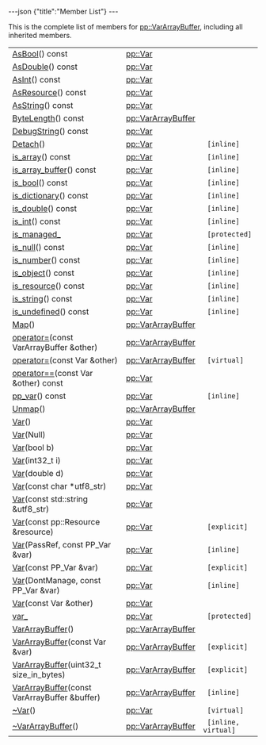 ---json {"title":"Member List"} ---

This is the complete list of members for <a href="/docs/native-client/pepper_beta/cpp/classpp_1_1_var_array_buffer/" class="el">pp::VarArrayBuffer</a>, including all inherited members.

<table><tbody><tr class="odd"><td><a href="/docs/native-client/pepper_beta/cpp/classpp_1_1_var#a07e7a4ea38b990e6c230109823347e70" class="el">AsBool</a>() const</td><td><a href="/docs/native-client/pepper_beta/cpp/classpp_1_1_var/" class="el">pp::Var</a></td><td></td></tr><tr class="even"><td><a href="/docs/native-client/pepper_beta/cpp/classpp_1_1_var#a8a798b08e197948c161737fc7b745af6" class="el">AsDouble</a>() const</td><td><a href="/docs/native-client/pepper_beta/cpp/classpp_1_1_var/" class="el">pp::Var</a></td><td></td></tr><tr class="odd"><td><a href="/docs/native-client/pepper_beta/cpp/classpp_1_1_var#ad31cdb379b6ceaae967125e358c81d16" class="el">AsInt</a>() const</td><td><a href="/docs/native-client/pepper_beta/cpp/classpp_1_1_var/" class="el">pp::Var</a></td><td></td></tr><tr class="even"><td><a href="/docs/native-client/pepper_beta/cpp/classpp_1_1_var#a0346197dfa6ba350c6d9e3c85cc0ce80" class="el">AsResource</a>() const</td><td><a href="/docs/native-client/pepper_beta/cpp/classpp_1_1_var/" class="el">pp::Var</a></td><td></td></tr><tr class="odd"><td><a href="/docs/native-client/pepper_beta/cpp/classpp_1_1_var#a22a1e3b2a0783b949bedcdae49c07c97" class="el">AsString</a>() const</td><td><a href="/docs/native-client/pepper_beta/cpp/classpp_1_1_var/" class="el">pp::Var</a></td><td></td></tr><tr class="even"><td><a href="/docs/native-client/pepper_beta/cpp/classpp_1_1_var_array_buffer#aee1fdb39f8a1ebcd8a78fb5e996e0af2" class="el">ByteLength</a>() const</td><td><a href="/docs/native-client/pepper_beta/cpp/classpp_1_1_var_array_buffer/" class="el">pp::VarArrayBuffer</a></td><td></td></tr><tr class="odd"><td><a href="/docs/native-client/pepper_beta/cpp/classpp_1_1_var#a835b1e5a601d6e5ceb9a7d1b5fb7a66f" class="el">DebugString</a>() const</td><td><a href="/docs/native-client/pepper_beta/cpp/classpp_1_1_var/" class="el">pp::Var</a></td><td></td></tr><tr class="even"><td><a href="/docs/native-client/pepper_beta/cpp/classpp_1_1_var#a84a725a42640a63747f7f6bc252b65d4" class="el">Detach</a>()</td><td><a href="/docs/native-client/pepper_beta/cpp/classpp_1_1_var/" class="el">pp::Var</a></td><td><code> [inline]</code></td></tr><tr class="odd"><td><a href="/docs/native-client/pepper_beta/cpp/classpp_1_1_var#a7a28894a77f9d69d1a4b0272bf80d657" class="el">is_array</a>() const</td><td><a href="/docs/native-client/pepper_beta/cpp/classpp_1_1_var/" class="el">pp::Var</a></td><td><code> [inline]</code></td></tr><tr class="even"><td><a href="/docs/native-client/pepper_beta/cpp/classpp_1_1_var#ac0fd1d153203f8fe6c23b88618a5ef65" class="el">is_array_buffer</a>() const</td><td><a href="/docs/native-client/pepper_beta/cpp/classpp_1_1_var/" class="el">pp::Var</a></td><td><code> [inline]</code></td></tr><tr class="odd"><td><a href="/docs/native-client/pepper_beta/cpp/classpp_1_1_var#a83773e6f9e2ac3723e33b6a1586d5c1e" class="el">is_bool</a>() const</td><td><a href="/docs/native-client/pepper_beta/cpp/classpp_1_1_var/" class="el">pp::Var</a></td><td><code> [inline]</code></td></tr><tr class="even"><td><a href="/docs/native-client/pepper_beta/cpp/classpp_1_1_var#ae061050e5deaac345eb089b9cd8796ea" class="el">is_dictionary</a>() const</td><td><a href="/docs/native-client/pepper_beta/cpp/classpp_1_1_var/" class="el">pp::Var</a></td><td><code> [inline]</code></td></tr><tr class="odd"><td><a href="/docs/native-client/pepper_beta/cpp/classpp_1_1_var#a4a9e093ddf1475542bf0b3231e03d631" class="el">is_double</a>() const</td><td><a href="/docs/native-client/pepper_beta/cpp/classpp_1_1_var/" class="el">pp::Var</a></td><td><code> [inline]</code></td></tr><tr class="even"><td><a href="/docs/native-client/pepper_beta/cpp/classpp_1_1_var#ae7dd6f7e851c81ee259095f3e826f3fd" class="el">is_int</a>() const</td><td><a href="/docs/native-client/pepper_beta/cpp/classpp_1_1_var/" class="el">pp::Var</a></td><td><code> [inline]</code></td></tr><tr class="odd"><td><a href="/docs/native-client/pepper_beta/cpp/classpp_1_1_var#a94bec264c03634f7ba66fb46ed4fda0b" class="el">is_managed_</a></td><td><a href="/docs/native-client/pepper_beta/cpp/classpp_1_1_var/" class="el">pp::Var</a></td><td><code> [protected]</code></td></tr><tr class="even"><td><a href="/docs/native-client/pepper_beta/cpp/classpp_1_1_var#aa4a9d8309d3390aa56a4f2966daf6533" class="el">is_null</a>() const</td><td><a href="/docs/native-client/pepper_beta/cpp/classpp_1_1_var/" class="el">pp::Var</a></td><td><code> [inline]</code></td></tr><tr class="odd"><td><a href="/docs/native-client/pepper_beta/cpp/classpp_1_1_var#ae803a32764804c873dd16c48bd4fdc83" class="el">is_number</a>() const</td><td><a href="/docs/native-client/pepper_beta/cpp/classpp_1_1_var/" class="el">pp::Var</a></td><td><code> [inline]</code></td></tr><tr class="even"><td><a href="/docs/native-client/pepper_beta/cpp/classpp_1_1_var#a79ed26c49d64b536619a1ee574848a36" class="el">is_object</a>() const</td><td><a href="/docs/native-client/pepper_beta/cpp/classpp_1_1_var/" class="el">pp::Var</a></td><td><code> [inline]</code></td></tr><tr class="odd"><td><a href="/docs/native-client/pepper_beta/cpp/classpp_1_1_var#a8ed51b6cd4e1b6fee46d8fdf27c98ef1" class="el">is_resource</a>() const</td><td><a href="/docs/native-client/pepper_beta/cpp/classpp_1_1_var/" class="el">pp::Var</a></td><td><code> [inline]</code></td></tr><tr class="even"><td><a href="/docs/native-client/pepper_beta/cpp/classpp_1_1_var#a57ce2eb7f023f383194155b25b53d297" class="el">is_string</a>() const</td><td><a href="/docs/native-client/pepper_beta/cpp/classpp_1_1_var/" class="el">pp::Var</a></td><td><code> [inline]</code></td></tr><tr class="odd"><td><a href="/docs/native-client/pepper_beta/cpp/classpp_1_1_var#afe677b5834bfb5f1364d212a52f1879e" class="el">is_undefined</a>() const</td><td><a href="/docs/native-client/pepper_beta/cpp/classpp_1_1_var/" class="el">pp::Var</a></td><td><code> [inline]</code></td></tr><tr class="even"><td><a href="/docs/native-client/pepper_beta/cpp/classpp_1_1_var_array_buffer#ab81d9579bcacf5eb927a9638092d2f3b" class="el">Map</a>()</td><td><a href="/docs/native-client/pepper_beta/cpp/classpp_1_1_var_array_buffer/" class="el">pp::VarArrayBuffer</a></td><td></td></tr><tr class="odd"><td><a href="/docs/native-client/pepper_beta/cpp/classpp_1_1_var_array_buffer#afe636bd8a6011c04dce0eaa84af7c1ee" class="el">operator=</a>(const VarArrayBuffer &amp;other)</td><td><a href="/docs/native-client/pepper_beta/cpp/classpp_1_1_var_array_buffer/" class="el">pp::VarArrayBuffer</a></td><td></td></tr><tr class="even"><td><a href="/docs/native-client/pepper_beta/cpp/classpp_1_1_var_array_buffer#a9cbb8584d8edc5d03875de67dec4086c" class="el">operator=</a>(const Var &amp;other)</td><td><a href="/docs/native-client/pepper_beta/cpp/classpp_1_1_var_array_buffer/" class="el">pp::VarArrayBuffer</a></td><td><code> [virtual]</code></td></tr><tr class="odd"><td><a href="/docs/native-client/pepper_beta/cpp/classpp_1_1_var#ad689c287e64f984eb951c57af303a444" class="el">operator==</a>(const Var &amp;other) const</td><td><a href="/docs/native-client/pepper_beta/cpp/classpp_1_1_var/" class="el">pp::Var</a></td><td></td></tr><tr class="even"><td><a href="/docs/native-client/pepper_beta/cpp/classpp_1_1_var#ad828439641c93930ff188b45b45b4261" class="el">pp_var</a>() const</td><td><a href="/docs/native-client/pepper_beta/cpp/classpp_1_1_var/" class="el">pp::Var</a></td><td><code> [inline]</code></td></tr><tr class="odd"><td><a href="/docs/native-client/pepper_beta/cpp/classpp_1_1_var_array_buffer#a271e6bb122f313a758b5fce1dc751687" class="el">Unmap</a>()</td><td><a href="/docs/native-client/pepper_beta/cpp/classpp_1_1_var_array_buffer/" class="el">pp::VarArrayBuffer</a></td><td></td></tr><tr class="even"><td><a href="/docs/native-client/pepper_beta/cpp/classpp_1_1_var#af571fae55754a20ae95ffd140726d04c" class="el">Var</a>()</td><td><a href="/docs/native-client/pepper_beta/cpp/classpp_1_1_var/" class="el">pp::Var</a></td><td></td></tr><tr class="odd"><td><a href="/docs/native-client/pepper_beta/cpp/classpp_1_1_var#a8dc13cf4d873293e06e6d23325ab2544" class="el">Var</a>(Null)</td><td><a href="/docs/native-client/pepper_beta/cpp/classpp_1_1_var/" class="el">pp::Var</a></td><td></td></tr><tr class="even"><td><a href="/docs/native-client/pepper_beta/cpp/classpp_1_1_var#a6eba29ce9f635feb4ffbdfba1014ff99" class="el">Var</a>(bool b)</td><td><a href="/docs/native-client/pepper_beta/cpp/classpp_1_1_var/" class="el">pp::Var</a></td><td></td></tr><tr class="odd"><td><a href="/docs/native-client/pepper_beta/cpp/classpp_1_1_var#a6de6c1f791f105b70d0cf815f63c2304" class="el">Var</a>(int32_t i)</td><td><a href="/docs/native-client/pepper_beta/cpp/classpp_1_1_var/" class="el">pp::Var</a></td><td></td></tr><tr class="even"><td><a href="/docs/native-client/pepper_beta/cpp/classpp_1_1_var#a9bbdfd7d1aa2bd6c8d526ff5f6a2c035" class="el">Var</a>(double d)</td><td><a href="/docs/native-client/pepper_beta/cpp/classpp_1_1_var/" class="el">pp::Var</a></td><td></td></tr><tr class="odd"><td><a href="/docs/native-client/pepper_beta/cpp/classpp_1_1_var#a24ae309e6e0335d2b16aab6039c231fa" class="el">Var</a>(const char *utf8_str)</td><td><a href="/docs/native-client/pepper_beta/cpp/classpp_1_1_var/" class="el">pp::Var</a></td><td></td></tr><tr class="even"><td><a href="/docs/native-client/pepper_beta/cpp/classpp_1_1_var#a4b0c8c5ef714c9444cfd8f1dd4a9fb25" class="el">Var</a>(const std::string &amp;utf8_str)</td><td><a href="/docs/native-client/pepper_beta/cpp/classpp_1_1_var/" class="el">pp::Var</a></td><td></td></tr><tr class="odd"><td><a href="/docs/native-client/pepper_beta/cpp/classpp_1_1_var#a7a9b5f09aa3c5f6f6ca961904c7d87ba" class="el">Var</a>(const pp::Resource &amp;resource)</td><td><a href="/docs/native-client/pepper_beta/cpp/classpp_1_1_var/" class="el">pp::Var</a></td><td><code> [explicit]</code></td></tr><tr class="even"><td><a href="/docs/native-client/pepper_beta/cpp/classpp_1_1_var#a64a857e38d59b1e012a02d7b8f98680f" class="el">Var</a>(PassRef, const PP_Var &amp;var)</td><td><a href="/docs/native-client/pepper_beta/cpp/classpp_1_1_var/" class="el">pp::Var</a></td><td><code> [inline]</code></td></tr><tr class="odd"><td><a href="/docs/native-client/pepper_beta/cpp/classpp_1_1_var#a52415e7de337c97b08eb70b06e0cda4b" class="el">Var</a>(const PP_Var &amp;var)</td><td><a href="/docs/native-client/pepper_beta/cpp/classpp_1_1_var/" class="el">pp::Var</a></td><td><code> [explicit]</code></td></tr><tr class="even"><td><a href="/docs/native-client/pepper_beta/cpp/classpp_1_1_var#a2356640f40527226f295cc15ec01f302" class="el">Var</a>(DontManage, const PP_Var &amp;var)</td><td><a href="/docs/native-client/pepper_beta/cpp/classpp_1_1_var/" class="el">pp::Var</a></td><td><code> [inline]</code></td></tr><tr class="odd"><td><a href="/docs/native-client/pepper_beta/cpp/classpp_1_1_var#aa87cbd4cc4bc47b6f1f8a749f60aa062" class="el">Var</a>(const Var &amp;other)</td><td><a href="/docs/native-client/pepper_beta/cpp/classpp_1_1_var/" class="el">pp::Var</a></td><td></td></tr><tr class="even"><td><a href="/docs/native-client/pepper_beta/cpp/classpp_1_1_var#a7c1225564a0e3ab910823fc20d2611ab" class="el">var_</a></td><td><a href="/docs/native-client/pepper_beta/cpp/classpp_1_1_var/" class="el">pp::Var</a></td><td><code> [protected]</code></td></tr><tr class="odd"><td><a href="/docs/native-client/pepper_beta/cpp/classpp_1_1_var_array_buffer#a3ce55ddf56dd4fe7bb37cf6cbf10a85a" class="el">VarArrayBuffer</a>()</td><td><a href="/docs/native-client/pepper_beta/cpp/classpp_1_1_var_array_buffer/" class="el">pp::VarArrayBuffer</a></td><td></td></tr><tr class="even"><td><a href="/docs/native-client/pepper_beta/cpp/classpp_1_1_var_array_buffer#aa933ee36d23a31ae35acacbb10069a6b" class="el">VarArrayBuffer</a>(const Var &amp;var)</td><td><a href="/docs/native-client/pepper_beta/cpp/classpp_1_1_var_array_buffer/" class="el">pp::VarArrayBuffer</a></td><td><code> [explicit]</code></td></tr><tr class="odd"><td><a href="/docs/native-client/pepper_beta/cpp/classpp_1_1_var_array_buffer#a7fd29347661fc1539dd474cc3f0e2a72" class="el">VarArrayBuffer</a>(uint32_t size_in_bytes)</td><td><a href="/docs/native-client/pepper_beta/cpp/classpp_1_1_var_array_buffer/" class="el">pp::VarArrayBuffer</a></td><td><code> [explicit]</code></td></tr><tr class="even"><td><a href="/docs/native-client/pepper_beta/cpp/classpp_1_1_var_array_buffer#a9b76b96c7b11a10aa4424c02b4a5511b" class="el">VarArrayBuffer</a>(const VarArrayBuffer &amp;buffer)</td><td><a href="/docs/native-client/pepper_beta/cpp/classpp_1_1_var_array_buffer/" class="el">pp::VarArrayBuffer</a></td><td><code> [inline]</code></td></tr><tr class="odd"><td><a href="/docs/native-client/pepper_beta/cpp/classpp_1_1_var#a148a5009f2f445edfec0a5f83ed94cf4" class="el">~Var</a>()</td><td><a href="/docs/native-client/pepper_beta/cpp/classpp_1_1_var/" class="el">pp::Var</a></td><td><code> [virtual]</code></td></tr><tr class="even"><td><a href="/docs/native-client/pepper_beta/cpp/classpp_1_1_var_array_buffer#afc67644105914d333c2266c056c99190" class="el">~VarArrayBuffer</a>()</td><td><a href="/docs/native-client/pepper_beta/cpp/classpp_1_1_var_array_buffer/" class="el">pp::VarArrayBuffer</a></td><td><code> [inline, virtual]</code></td></tr></tbody></table>
